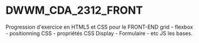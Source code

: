# DWWM_CDA_2312_FRONT
Progression d'exercice en HTML5 et CSS pour le FRONT-END
grid - flexbox - positionning CSS - propriétés CSS Display - Formulaire - etc
JS les bases.
